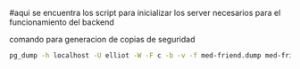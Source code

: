 #aqui se encuentra los script para inicializar los server necesarios para el funcionamiento del backend

comando para generacion de copias de seguridad
```bash
pg_dump -h localhost -U elliot -W -F c -b -v -f med-friend.dump med-friend
```


